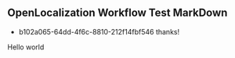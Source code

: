 ## OpenLocalization Workflow Test MarkDown
* b102a065-64dd-4f6c-8810-212f14fbf546 
thanks!

Hello world